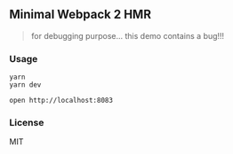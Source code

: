
Minimal Webpack 2 HMR
----

> for debugging purpose... this demo contains a bug!!!

### Usage

```
yarn
yarn dev
```

```
open http://localhost:8083
```

### License

MIT
